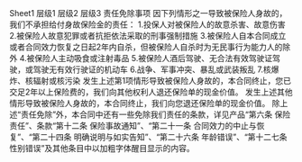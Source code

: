 Sheet1
	层级1	层级2	层级3
	责任免除事项
		因下列情形之一导致被保险人身故的，我们不承担给付身故保险金的责任：
		1.投保人对被保险人的故意杀害、故意伤害
		2.被保险人故意犯罪或者抗拒依法采取的刑事强制措施
		3.被保险人自本合同成立或者合同效力恢复之日起2年内自杀，但被保险人自杀时为无民事行为能力人的除外
		4.被保险人主动吸食或注射毒品
		5.被保险人酒后驾驶、无合法有效驾驶证驾驶，或驾驶无有效行驶证的机动车
		6.战争、军事冲突、暴乱或武装叛乱
		7.核爆炸、核辐射或核污染
		发生上述第1项情形导致被保险人身故的，本合同终止，您已交足2年以上保险费的，我们向其他权利人退还保险单的现金价值。
		发生上述其他情形导致被保险人身故的，本合同终止，我们向您退还保险单的现金价值。
		除上述“责任免除”外，本合同中还有一些免除我们责任的条款，详见产品“第六条 保险责任”、条款“第十二条 保险事故通知”、“第二十一条 合同效力的中止与恢复”、“第二十四条 明确说明与如实告知”、“第二十六条 年龄错误”、“第十二七条 性别错误”及其他条目中以加粗字体醒目显示的内容。


